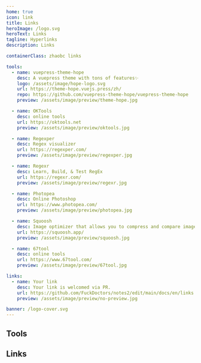 ```yaml
---
home: true
icon: link
title: Links
heroImage: /logo.svg
heroText: Links
tagline: Hyperlinks
description: Links

containerClass: zhaobc links

tools:
  - name: vuepress-theme-hope
    desc: A vuepress theme with tons of features✨
    logo: /assets/image/hope-logo.svg
    url: https://theme-hope.vuejs.press/zh/
    repo: https://github.com/vuepress-theme-hope/vuepress-theme-hope
    preview: /assets/image/preview/theme-hope.jpg

  - name: OKTools
    desc: online tools
    url: https://oktools.net
    preview: /assets/image/preview/oktools.jpg

  - name: Regexper
    desc: Regex visualizer
    url: https://regexper.com/
    preview: /assets/image/preview/regexper.jpg

  - name: Regexr
    desc: Learn, Build, & Test RegEx
    url: https://regexr.com/
    preview: /assets/image/preview/regexr.jpg

  - name: Photopea
    desc: Online Photoshop
    url: https://www.photopea.com/
    preview: /assets/image/preview/photopea.jpg

  - name: Squoosh
    desc: Image optimizer that allows you to compress and compare images.
    url: https://squoosh.app/
    preview: /assets/image/preview/squoosh.jpg

  - name: 67tool
    desc: online tools
    url: https://www.67tool.com/
    preview: /assets/image/preview/67tool.jpg

links:
  - name: Your link
    desc: Your link is welcomed via PR.
    url: https://github.com/FuckDoctors/notes2/edit/main/docs/en/links.md
    preview: /assets/image/preview/no-preview.jpg

banner: /logo-cover.svg
---
```


## Tools

<SiteInfo
  v-for="item in $frontmatter.tools"
  :key="item.link"
  v-bind="item"
/>

## Links

<SiteInfo
  v-for="item in $frontmatter.links"
  :key="item.link"
  v-bind="item"
/>
